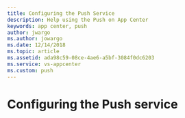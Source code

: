 ```yaml
---
title: Configuring the Push Service
description: Help using the Push on App Center
keywords: app center, push
author: jwargo
ms.author: jowargo
ms.date: 12/14/2018
ms.topic: article
ms.assetid: ada98c59-08ce-4ae6-a5bf-3084f0dc6203
ms.service: vs-appcenter
ms.custom: push
---
```


# Configuring the Push service
